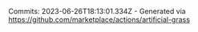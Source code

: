 Commits: 2023-06-26T18:13:01.334Z - Generated via https://github.com/marketplace/actions/artificial-grass
<br>
